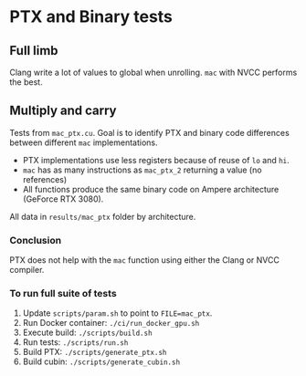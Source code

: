 # PTX and Binary tests

## Full limb
Clang write a lot of values to global when unrolling. `mac` with NVCC performs the best.

## Multiply and carry
Tests from `mac_ptx.cu`. Goal is to identify PTX and binary code differences between different `mac` implementations.

- PTX implementations use less registers because of reuse of `lo` and `hi`.
- `mac` has as many instructions as `mac_ptx_2` returning a value (no references)
- All functions produce the same binary code on Ampere architecture (GeForce RTX 3080).

All data in `results/mac_ptx` folder by architecture.

### Conclusion
PTX does not help with the `mac` function using either the Clang or NVCC compiler.

### To run full suite of tests
1. Update `scripts/param.sh` to point to `FILE=mac_ptx`.
1. Run Docker container: `./ci/run_docker_gpu.sh`
1. Execute build: `./scripts/build.sh`
1. Run tests: `./scripts/run.sh`
1. Build PTX: `./scripts/generate_ptx.sh`
1. Build cubin: `./scripts/generate_cubin.sh`
